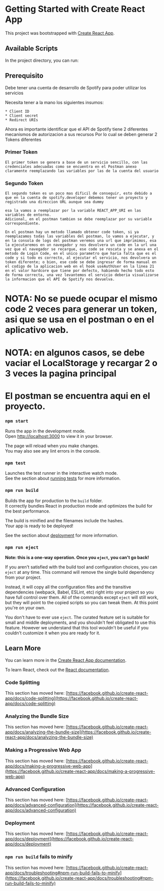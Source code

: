 # Getting Started with Create React App

This project was bootstrapped with [Create React App](https://github.com/facebook/create-react-app).

## Available Scripts

In the project directory, you can run:

## Prerequisito

Debe tener una cuenta de desarrollo de Spotify para poder utilizar los servicios

Necesita tener a la mano los siguientes insumos: 

    * Client ID
    * Client secret
    * Redirect URIs

Ahora es importante identificar que el API de Spotify tiene 2 diferentes mecanismos de autorizacion a sus recursos
Por lo cual se deben generar 2 Tokens diferentes

### Primer Token
    El primer token se genera a base de un servicio sencillo, con las credenciales adecuadas como se encuentra en el Postman anexo
    claramente reemplazando las variables por las de la cuenta del usuario

### Segundo Token
    El segundo token es un poco mas dificil de conseguir, esto debido a que en la cuenta de spotify.developer debemos tener un proyecto y registrado una direccion URL aunque sea dummy

    esa la vamos a reemplazar por la variable REACT_APP_URI en las variables de entorno.
    Adicional, en el postman tambien se debe reemplazar por su variable correspondiente.

    En el postman hay un metodo llamado obtener code token, si ya reemplazamos todas las variables del postman, lo vamos a ejecutar, y en la consola de logs del postman veremos una url que imprimimos, esa la ejecutaremos en un navegador y nos devolvera un code en la url una vez que el navegador se recargue, ese code se rescata y se anexa en el metodo de Login Code, en el unico parametro que haria falta que es el code y si todo es correcto, al ejecutar el servicio, nos devolvera un token diferente; o bien, ese code se debe ingresar de forma manual en el codigo de la aplicacion web en el hook useAuthUser en la linea 21 en el valor hardcore que tiene por defecto, habiendo hecho todo esto de forma correcta, una vez levantemos el servicio deberia visualizarse la informacion que el API de Spotify nos devuelva.

# NOTA: No se puede ocupar el mismo code 2 veces para generar un token, asi que se usa en el postman o en el aplicativo web.
# NOTA: en algunos casos, se debe vaciar el LocalStorage y recargar 2 o 3 veces la pagina principal
# El postman se encuentra aqui en el proyecto.

### `npm start`

Runs the app in the development mode.\
Open [http://localhost:3000](http://localhost:3000) to view it in your browser.

The page will reload when you make changes.\
You may also see any lint errors in the console.

### `npm test`

Launches the test runner in the interactive watch mode.\
See the section about [running tests](https://facebook.github.io/create-react-app/docs/running-tests) for more information.

### `npm run build`

Builds the app for production to the `build` folder.\
It correctly bundles React in production mode and optimizes the build for the best performance.

The build is minified and the filenames include the hashes.\
Your app is ready to be deployed!

See the section about [deployment](https://facebook.github.io/create-react-app/docs/deployment) for more information.

### `npm run eject`

**Note: this is a one-way operation. Once you `eject`, you can't go back!**

If you aren't satisfied with the build tool and configuration choices, you can `eject` at any time. This command will remove the single build dependency from your project.

Instead, it will copy all the configuration files and the transitive dependencies (webpack, Babel, ESLint, etc) right into your project so you have full control over them. All of the commands except `eject` will still work, but they will point to the copied scripts so you can tweak them. At this point you're on your own.

You don't have to ever use `eject`. The curated feature set is suitable for small and middle deployments, and you shouldn't feel obligated to use this feature. However we understand that this tool wouldn't be useful if you couldn't customize it when you are ready for it.

## Learn More

You can learn more in the [Create React App documentation](https://facebook.github.io/create-react-app/docs/getting-started).

To learn React, check out the [React documentation](https://reactjs.org/).

### Code Splitting

This section has moved here: [https://facebook.github.io/create-react-app/docs/code-splitting](https://facebook.github.io/create-react-app/docs/code-splitting)

### Analyzing the Bundle Size

This section has moved here: [https://facebook.github.io/create-react-app/docs/analyzing-the-bundle-size](https://facebook.github.io/create-react-app/docs/analyzing-the-bundle-size)

### Making a Progressive Web App

This section has moved here: [https://facebook.github.io/create-react-app/docs/making-a-progressive-web-app](https://facebook.github.io/create-react-app/docs/making-a-progressive-web-app)

### Advanced Configuration

This section has moved here: [https://facebook.github.io/create-react-app/docs/advanced-configuration](https://facebook.github.io/create-react-app/docs/advanced-configuration)

### Deployment

This section has moved here: [https://facebook.github.io/create-react-app/docs/deployment](https://facebook.github.io/create-react-app/docs/deployment)

### `npm run build` fails to minify

This section has moved here: [https://facebook.github.io/create-react-app/docs/troubleshooting#npm-run-build-fails-to-minify](https://facebook.github.io/create-react-app/docs/troubleshooting#npm-run-build-fails-to-minify)

